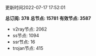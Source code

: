 更新时间2022-07-17 17:52:01

**总订阅: 378**
**总节点: 15781**
**有效节点: 3587**
- v2ray节点: 2062
- ss节点: 1094
- ssr节点: 16
- trojan节点: 415
